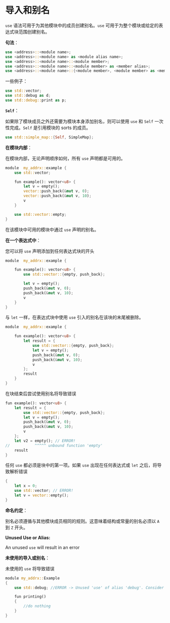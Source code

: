 # 导入和别名

`use` 语法可用于为其他模块中的成员创建别名。`use` 可用于为整个模块或给定的表达式块范围创建别名。

**句法**：

<!-- # Uses and Aliases

The `use` syntax can be used to create aliases to members in other modules. `use` can be used to create aliases that last either for the entire module, or for a given expression block scope.

**Syntax:** -->

```rust
use <address>::<module name>;
use <address>::<module name> as <module alias name>;
use <address>::<module name>::<module member>;
use <address>::<module name>::<module member> as <member alias>;
use <address>::<module name>::{<module member>, <module member> as <member alias> ... };
```

一些例子：

```rust
use std::vector;
use std::debug as d;
use std::debug::print as p;
```

**`Self`**：

如果除了模块成员之外还需要为模块本身添加别名，则可以使用 `use` 和 `Self` 一次性完成。`Self` 是引用模块的 sorts 的成员。

<!-- If you need to add an alias to the Module itself in addition to module members, you can do that in a single `use` using `Self`. `Self` is a member of sorts that refers to the module. -->

```rust
use std::simple_map::{Self, SimpleMap};
```

<!-- **Inside a module:**

Inside of a `module` all `use` declarations are usable regardless of the order of declaration. -->

**在模块内部**：

在模块内部，无论声明顺序如何，所有 `use` 声明都是可用的。

```rust
module  my_addrx::example {
    use std::vector;

    fun example(): vector<u8> {
        let v = empty();
        vector::push_back(&mut v, 0);
        vector::push_back(&mut v, 10);
        v
    }

    use std::vector::empty;
}
```

<!-- The aliases declared by `use` in the module usable within that module. -->
在该模块中可用的模块中通过 `use` 声明的别名。

<!-- **Inside an expression:** -->

<!-- You can add `use` declarations to the beginning of any expression block -->

**在一个表达式中**：

您可以将 `use` 声明添加到任何表达式块的开头

```rust
module  my_addrx::example {

    fun example(): vector<u8> {
        use std::vector::{empty, push_back};

        let v = empty();
        push_back(&mut v, 0);
        push_back(&mut v, 10);
        v
    }
}
```


<!-- <pre class="language-rust"><code class="lang-rust"><strong>module  my_addrx::example {
</strong>
    fun example(): vector&#x3C;u8> {
        use std::vector::{empty, push_back};

        let v = empty();
        push_back(&#x26;mut v, 0);
        push_back(&#x26;mut v, 10);
        v
    }
}
</code></pre> -->

<!-- As with `let`, the aliases introduced by `use` in an expression block are removed at the end of that block. -->
与 `let` 一样，在表达式块中使用 `use` 引入的别名在该块的末尾被删除。

```rust
module  my_addrx::example {

    fun example(): vector<u8> {
        let result = {
            use std::vector::{empty, push_back};
            let v = empty();
            push_back(&mut v, 0);
            push_back(&mut v, 10);
            v
        };
        result
    }
}
```

<!-- Attempting to use the alias after the block ends will result in an error -->
在块结束后尝试使用别名将导致错误

```rust
fun example(): vector<u8> {
    let result = {
        use std::vector::{empty, push_back};
        let v = empty();
        push_back(&mut v, 0);
        push_back(&mut v, 10);
        v
    };
    let v2 = empty(); // ERROR!
//           ^^^^^ unbound function 'empty'
    result
}
```

<!-- Any `use` must be the first item in the block. If the `use` comes after any expression or `let`, it will result in a parsing error -->
任何 `use` 都必须是块中的第一项。如果 `use` 出现在任何表达式或 `let` 之后，将导致解析错误

```rust
{
    let x = 0;
    use std::vector; // ERROR!
    let v = vector::empty();
}
```

**命名约定**：

别名必须遵循与其他模块成员相同的规则。这意味着结构或常量的别名必须以 `A` 到 `Z` 开头。
<!-- Aliases must follow the same rules as other module members. This means that aliases to structs or constants must start with `A` to `Z`. -->

**Unused Use or Alias:**

An unused `use` will result in an error

**未使用的导入或别名**：

未使用的 `use` 将导致错误

```rust
module my_addrx::Example
{
    use std::debug; //ERROR -> Unused 'use' of alias 'debug'. Consider removing it

    fun printing()
    {
        //do nothing
    }   
}
```
